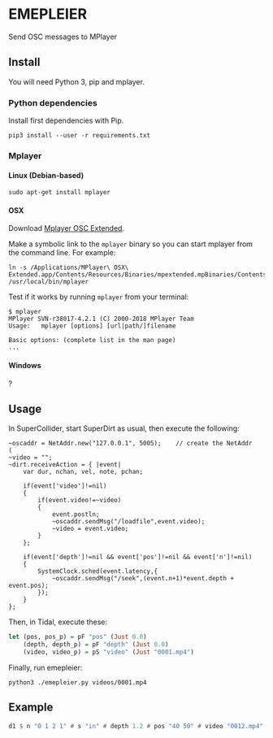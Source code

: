 # EMEPLEIER

Send OSC messages to MPlayer

## Install

You will need Python 3, pip and mplayer.

### Python dependencies

Install first dependencies with Pip.

```
pip3 install --user -r requirements.txt
```

### Mplayer

#### Linux (Debian-based)

```
sudo apt-get install mplayer
```

#### OSX

Download [Mplayer OSC Extended](https://mplayerosx.ch/#downloads).

Make a symbolic link to the `mplayer` binary so you can start mplayer from the
command line.  For example:

```
ln -s /Applications/MPlayer\ OSX\ Extended.app/Contents/Resources/Binaries/mpextended.mpBinaries/Contents/MacOS/mplayer /usr/local/bin/mplayer
```

Test if it works by running `mplayer` from your terminal:

```
$ mplayer
MPlayer SVN-r38017-4.2.1 (C) 2000-2018 MPlayer Team
Usage:   mplayer [options] [url|path/]filename

Basic options: (complete list in the man page)
...
```

#### Windows

?


## Usage

In SuperCollider, start SuperDirt as usual, then execute the following:

```supercollider
~oscaddr = NetAddr.new("127.0.0.1", 5005);    // create the NetAddr
(
~video = "";
~dirt.receiveAction = { |event|
	var dur, nchan, vel, note, pchan;

	if(event['video']!=nil)
	{
		if(event.video!=~video)
		{
			event.postln;
			~oscaddr.sendMsg("/loadfile",event.video);
			~video = event.video;
		}
	};

	if(event['depth']!=nil && event['pos']!=nil && event['n']!=nil)
	{
		SystemClock.sched(event.latency,{
			~oscaddr.sendMsg("/seek",(event.n+1)*event.depth + event.pos);
		});
	}
};
```

Then, in Tidal, execute these:

``` haskell
let (pos, pos_p) = pF "pos" (Just 0.0)
    (depth, depth_p) = pF "depth" (Just 0.0)
    (video, video_p) = pS "video" (Just "0001.mp4")
```

Finally, run emepleier:

```
python3 ./emepleier.py videos/0001.mp4
```

## Example

```haskell
d1 $ n "0 1 2 1" # s "in" # depth 1.2 # pos "40 50" # video "0012.mp4" # gain 1.60
```
